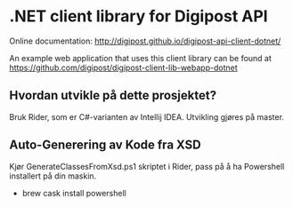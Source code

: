 # .NET client library for Digipost API

Online documentation: http://digipost.github.io/digipost-api-client-dotnet/

An example web application that uses this client library can be found at https://github.com/digipost/digipost-client-lib-webapp-dotnet

## Hvordan utvikle på dette prosjektet?
Bruk Rider, som er C#-varianten av Intellij IDEA. Utvikling gjøres på master.

## Auto-Generering av Kode fra XSD
Kjør GenerateClassesFromXsd.ps1 skriptet i Rider, pass på å ha Powershell installert på din maskin.
-  brew cask install powershell
